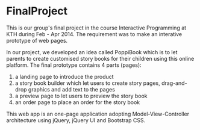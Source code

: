 FinalProject
============
This is our group's final project in the course Interactive Programming at KTH during Feb - Apr 2014. The requirement was to make an interative prototype of web pages. 

In our project, we developed an idea called PoppiBook which is to let parents to create customised story books for their children using this online platform. The final prototype contains 4 parts (pages):
1) a landing page to introduce the product
2) a story book builder which let users to create story pages, drag-and-drop graphics and add text to the pages
3) a preview page to let users to preview the story book
4) an order page to place an order for the story book

This web app is an one-page application adopting Model-View-Controller architecture using jQuery, jQuery UI and Bootstrap CSS.
